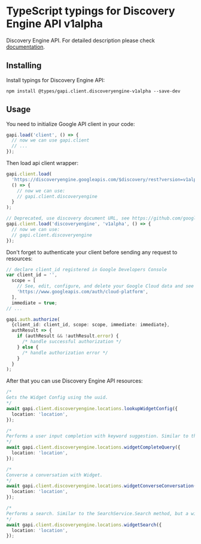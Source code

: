 # TypeScript typings for Discovery Engine API v1alpha

Discovery Engine API.
For detailed description please check [documentation](https://cloud.google.com/discovery-engine/docs).

## Installing

Install typings for Discovery Engine API:

```
npm install @types/gapi.client.discoveryengine-v1alpha --save-dev
```

## Usage

You need to initialize Google API client in your code:

```typescript
gapi.load('client', () => {
  // now we can use gapi.client
  // ...
});
```

Then load api client wrapper:

```typescript
gapi.client.load(
  'https://discoveryengine.googleapis.com/$discovery/rest?version=v1alpha',
  () => {
    // now we can use:
    // gapi.client.discoveryengine
  }
);
```

```typescript
// Deprecated, use discovery document URL, see https://github.com/google/google-api-javascript-client/blob/master/docs/reference.md#----gapiclientloadname----version----callback--
gapi.client.load('discoveryengine', 'v1alpha', () => {
  // now we can use:
  // gapi.client.discoveryengine
});
```

Don't forget to authenticate your client before sending any request to resources:

```typescript
// declare client_id registered in Google Developers Console
var client_id = '',
  scope = [
    // See, edit, configure, and delete your Google Cloud data and see the email address for your Google Account.
    'https://www.googleapis.com/auth/cloud-platform',
  ],
  immediate = true;
// ...

gapi.auth.authorize(
  {client_id: client_id, scope: scope, immediate: immediate},
  authResult => {
    if (authResult && !authResult.error) {
      /* handle successful authorization */
    } else {
      /* handle authorization error */
    }
  }
);
```

After that you can use Discovery Engine API resources: <!-- TODO: make this work for multiple namespaces -->

```typescript
/*
Gets the Widget Config using the uuid.
*/
await gapi.client.discoveryengine.locations.lookupWidgetConfig({
  location: 'location',
});

/*
Performs a user input completion with keyword suggestion. Similar to the CompletionService.CompleteQuery method, but a widget version that allows CompleteQuery without API Key. It supports CompleteQuery with or without JWT token.
*/
await gapi.client.discoveryengine.locations.widgetCompleteQuery({
  location: 'location',
});

/*
Converse a conversation with Widget.
*/
await gapi.client.discoveryengine.locations.widgetConverseConversation({
  location: 'location',
});

/*
Performs a search. Similar to the SearchService.Search method, but a widget version that allows search without API Key. It supports search with or without JWT token.
*/
await gapi.client.discoveryengine.locations.widgetSearch({
  location: 'location',
});
```
